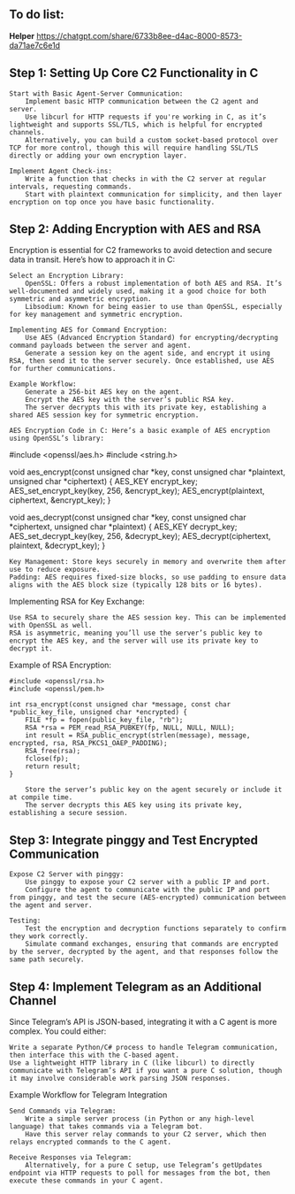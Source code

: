## To do list:

**Helper**
https://chatgpt.com/share/6733b8ee-d4ac-8000-8573-da71ae7c6e1d

## Step 1: Setting Up Core C2 Functionality in C

    Start with Basic Agent-Server Communication:
        Implement basic HTTP communication between the C2 agent and server.
        Use libcurl for HTTP requests if you're working in C, as it’s lightweight and supports SSL/TLS, which is helpful for encrypted channels.
        Alternatively, you can build a custom socket-based protocol over TCP for more control, though this will require handling SSL/TLS directly or adding your own encryption layer.

    Implement Agent Check-ins:
        Write a function that checks in with the C2 server at regular intervals, requesting commands.
        Start with plaintext communication for simplicity, and then layer encryption on top once you have basic functionality.

## Step 2: Adding Encryption with AES and RSA

Encryption is essential for C2 frameworks to avoid detection and secure data in transit. Here’s how to approach it in C:

    Select an Encryption Library:
        OpenSSL: Offers a robust implementation of both AES and RSA. It’s well-documented and widely used, making it a good choice for both symmetric and asymmetric encryption.
        Libsodium: Known for being easier to use than OpenSSL, especially for key management and symmetric encryption.

    Implementing AES for Command Encryption:
        Use AES (Advanced Encryption Standard) for encrypting/decrypting command payloads between the server and agent.
        Generate a session key on the agent side, and encrypt it using RSA, then send it to the server securely. Once established, use AES for further communications.

    Example Workflow:
        Generate a 256-bit AES key on the agent.
        Encrypt the AES key with the server’s public RSA key.
        The server decrypts this with its private key, establishing a shared AES session key for symmetric encryption.

    AES Encryption Code in C: Here’s a basic example of AES encryption using OpenSSL’s library:

#include <openssl/aes.h>
#include <string.h>

void aes_encrypt(const unsigned char *key, const unsigned char *plaintext, unsigned char *ciphertext) {
    AES_KEY encrypt_key;
    AES_set_encrypt_key(key, 256, &encrypt_key);
    AES_encrypt(plaintext, ciphertext, &encrypt_key);
}

void aes_decrypt(const unsigned char *key, const unsigned char *ciphertext, unsigned char *plaintext) {
    AES_KEY decrypt_key;
    AES_set_decrypt_key(key, 256, &decrypt_key);
    AES_decrypt(ciphertext, plaintext, &decrypt_key);
}

    Key Management: Store keys securely in memory and overwrite them after use to reduce exposure.
    Padding: AES requires fixed-size blocks, so use padding to ensure data aligns with the AES block size (typically 128 bits or 16 bytes).

Implementing RSA for Key Exchange:

    Use RSA to securely share the AES session key. This can be implemented with OpenSSL as well.
    RSA is asymmetric, meaning you’ll use the server’s public key to encrypt the AES key, and the server will use its private key to decrypt it.

Example of RSA Encryption:

    #include <openssl/rsa.h>
    #include <openssl/pem.h>

    int rsa_encrypt(const unsigned char *message, const char *public_key_file, unsigned char *encrypted) {
        FILE *fp = fopen(public_key_file, "rb");
        RSA *rsa = PEM_read_RSA_PUBKEY(fp, NULL, NULL, NULL);
        int result = RSA_public_encrypt(strlen(message), message, encrypted, rsa, RSA_PKCS1_OAEP_PADDING);
        RSA_free(rsa);
        fclose(fp);
        return result;
    }

        Store the server’s public key on the agent securely or include it at compile time.
        The server decrypts this AES key using its private key, establishing a secure session.

## Step 3: Integrate pinggy and Test Encrypted Communication

    Expose C2 Server with pinggy:
        Use pinggy to expose your C2 server with a public IP and port.
        Configure the agent to communicate with the public IP and port from pinggy, and test the secure (AES-encrypted) communication between the agent and server.

    Testing:
        Test the encryption and decryption functions separately to confirm they work correctly.
        Simulate command exchanges, ensuring that commands are encrypted by the server, decrypted by the agent, and that responses follow the same path securely.

## Step 4: Implement Telegram as an Additional Channel

Since Telegram’s API is JSON-based, integrating it with a C agent is more complex. You could either:

    Write a separate Python/C# process to handle Telegram communication, then interface this with the C-based agent.
    Use a lightweight HTTP library in C (like libcurl) to directly communicate with Telegram’s API if you want a pure C solution, though it may involve considerable work parsing JSON responses.

Example Workflow for Telegram Integration

    Send Commands via Telegram:
        Write a simple server process (in Python or any high-level language) that takes commands via a Telegram bot.
        Have this server relay commands to your C2 server, which then relays encrypted commands to the C agent.

    Receive Responses via Telegram:
        Alternatively, for a pure C setup, use Telegram’s getUpdates endpoint via HTTP requests to poll for messages from the bot, then execute these commands in your C agent.